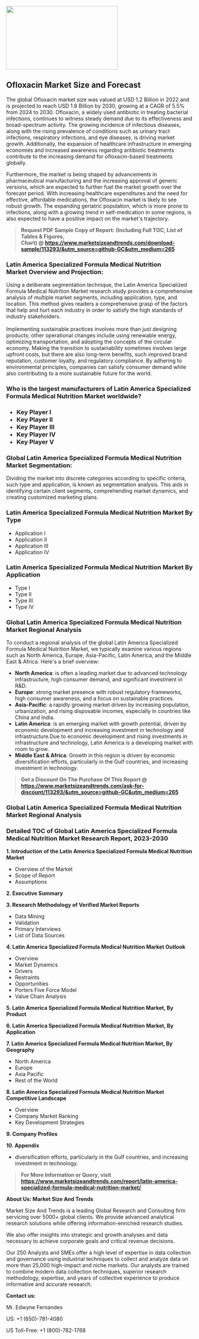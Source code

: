 <p><img class="alignnone size-medium wp-image-20088" src="https://ffe5etoiles.com/wp-content/uploads/2024/12/MST1-300x171.png" alt="" width="300" height="171" /></p><h2>Ofloxacin Market Size and Forecast</h2><p>The global Ofloxacin market size was valued at USD 1.2 Billion in 2022 and is projected to reach USD 1.8 Billion by 2030, growing at a CAGR of 5.5% from 2024 to 2030. Ofloxacin, a widely used antibiotic in treating bacterial infections, continues to witness steady demand due to its effectiveness and broad-spectrum activity. The growing incidence of infectious diseases, along with the rising prevalence of conditions such as urinary tract infections, respiratory infections, and eye diseases, is driving market growth. Additionally, the expansion of healthcare infrastructure in emerging economies and increased awareness regarding antibiotic treatments contribute to the increasing demand for ofloxacin-based treatments globally.</p><p>Furthermore, the market is being shaped by advancements in pharmaceutical manufacturing and the increasing approval of generic versions, which are expected to further fuel the market growth over the forecast period. With increasing healthcare expenditures and the need for effective, affordable medications, the Ofloxacin market is likely to see robust growth. The expanding geriatric population, which is more prone to infections, along with a growing trend in self-medication in some regions, is also expected to have a positive impact on the market's trajectory.</p></p><blockquote id="" class=""><strong>Request PDF Sample Copy of Report: (Including Full TOC, List of Tables &amp; Figures, Chart)&nbsp;@&nbsp;<strong><a href="https://www.marketsizeandtrends.com/download-sample/113293/&utm_source=github-GC&utm_medium=265" target="_blank">https://www.marketsizeandtrends.com/download-sample/113293/&utm_source=github-GC&utm_medium=265</a></strong></strong></blockquote><h3 id="" class="">Latin America Specialized Formula Medical Nutrition Market&nbsp;Overview and Projection:</h3><p id="" class="">Using a deliberate segmentation technique, the Latin America Specialized Formula Medical Nutrition Market research study provides a comprehensive analysis of multiple market segments, including application, type, and location. This method gives readers a comprehensive grasp of the factors that help and hurt each industry in order to satisfy the high standards of industry stakeholders. <br /> <br />Implementing sustainable practices involves more than just designing products; other operational changes include using renewable energy, optimizing transportation, and adopting the concepts of the circular economy. Making the transition to sustainability sometimes involves large upfront costs, but there are also long-term benefits, such improved brand reputation, customer loyalty, and regulatory compliance. By adhering to environmental principles, companies can satisfy consumer demand while also contributing to a more sustainable future for the world.</p><h3 id="" class="">Who is the largest manufacturers of&nbsp;Latin America Specialized Formula Medical Nutrition Market worldwide?</h3><h3 class=""><p><ul><li>Key Player I </li><li> Key Player II </li><li> Key Player III </li><li> Key Player IV </li><li> Key Player V</li></ul></p></h3><h3 id="" class="">Global&nbsp;Latin America Specialized Formula Medical Nutrition Market Segmentation:</h3><p id="" class="">Dividing the market into discrete categories according to specific criteria, such type and application, is known as segmentation analysis. This aids in identifying certain client segments, comprehending market dynamics, and creating customized marketing plans.</p><h3 id="" class="">Latin America Specialized Formula Medical Nutrition Market&nbsp;By Type</h3><p><p><ul><li>Application I</li><li> Application II</li><li> Application III</li><li> Application IV</p></li></ul></p></p><h3 id="" class="">Latin America Specialized Formula Medical Nutrition Market&nbsp;By Application</h3><p class=""><p><ul><li>Type I</li><li> Type II</li><li> Type III</li><li> Type IV</li></ul></p></p><h3 id="" class="">Global Latin America Specialized Formula Medical Nutrition Market Regional Analysis</h3><p id="" class="">To conduct a regional analysis of the global Latin America Specialized Formula Medical Nutrition Market, we typically examine various regions such as North America, Europe, Asia-Pacific, Latin America, and the Middle East &amp; Africa. Here's a brief overview:</p><ul><li><strong>North America</strong>: is often a leading market due to advanced technology infrastructure, high consumer demand, and significant investment in R&amp;D.</li><li><strong>Europe</strong>: strong market presence with robust regulatory frameworks, high consumer awareness, and a focus on sustainable practices.</li><li><strong>Asia-Pacific</strong>: a rapidly growing market driven by increasing population, urbanization, and rising disposable incomes, especially in countries like China and India.</li><li><strong>Latin America</strong>: is an emerging market with growth potential, driven by economic development and increasing investment in technology and infrastructure.Due to economic development and rising investments in infrastructure and technology, Latin America is a developing market with room to grow.</li><li><strong>Middle East &amp; Africa</strong>: Growth in this region is driven by economic diversification efforts, particularly in the Gulf countries, and increasing investment in technology.</li></ul><blockquote id="" class=""><strong>Get a Discount On The Purchase Of This Report @ <strong><a href="https://www.marketsizeandtrends.com/ask-for-discount/113293/&utm_source=github-GC&utm_medium=265" target="_blank">https://www.marketsizeandtrends.com/ask-for-discount/113293/&utm_source=github-GC&utm_medium=265</a></strong></strong></blockquote><h3 id="" class="">Global Latin America Specialized Formula Medical Nutrition Market Regional Analysis</h3><h3 id="" class="">Detailed TOC of Global Latin America Specialized Formula Medical Nutrition Market Research Report, 2023-2030</h3><p id="" class=""><strong>1. Introduction of the Latin America Specialized Formula Medical Nutrition Market</strong></p><ul><li>Overview of the Market</li><li>Scope of Report</li><li>Assumptions</li></ul><p id="" class=""><strong>2. Executive Summary</strong></p><p id="" class=""><strong>3. Research Methodology of Verified Market Reports</strong></p><ul><li>Data Mining</li><li>Validation</li><li>Primary Interviews</li><li>List of Data Sources</li></ul><p id="" class=""><strong>4. Latin America Specialized Formula Medical Nutrition Market Outlook</strong></p><ul><li>Overview</li><li>Market Dynamics</li><li>Drivers</li><li>Restraints</li><li>Opportunities</li><li>Porters Five Force Model</li><li>Value Chain Analysis</li></ul><p id="" class=""><strong>5. Latin America Specialized Formula Medical Nutrition Market, By Product</strong></p><p id="" class=""><strong>6. Latin America Specialized Formula Medical Nutrition Market, By Application</strong></p><p id="" class=""><strong>7. Latin America Specialized Formula Medical Nutrition Market, By Geography</strong></p><ul><li>North America</li><li>Europe</li><li>Asia Pacific</li><li>Rest of the World</li></ul><p id="" class=""><strong>8. Latin America Specialized Formula Medical Nutrition Market Competitive Landscape</strong></p><ul><li>Overview</li><li>Company Market Ranking</li><li>Key Development Strategies</li></ul><p id="" class=""><strong>9. Company Profiles</strong></p><p id="" class=""><strong>10. Appendix</strong></p><ul><li>diversification efforts, particularly in the Gulf countries, and increasing investment in technology.</li></ul><blockquote id="" class=""><strong>For More Information or Query, visit <strong><strong><a href="https://www.marketsizeandtrends.com/report/latin-america-specialized-formula-medical-nutrition-market/" target="_blank">https://www.marketsizeandtrends.com/report/latin-america-specialized-formula-medical-nutrition-market/</a></strong></strong></strong></blockquote><p id="" class=""><strong>About Us: Market Size And Trends</strong></p><p id="" class="">Market Size And Trends is a leading Global Research and Consulting firm servicing over 5000+ global clients. We provide advanced analytical research solutions while offering information-enriched research studies.</p><p id="" class="">We also offer insights into strategic and growth analyses and data necessary to achieve corporate goals and critical revenue decisions.</p><p id="" class="">Our 250 Analysts and SMEs offer a high level of expertise in data collection and governance using industrial techniques to collect and analyze data on more than 25,000 high-impact and niche markets. Our analysts are trained to combine modern data collection techniques, superior research methodology, expertise, and years of collective experience to produce informative and accurate research.</p><p id="" class=""><strong>Contact us:</strong></p><p id="" class="">Mr. Edwyne Fernandes</p><p id="" class="">US: +1 (650)-781-4080</p><p id="" class="">US Toll-Free: +1 (800)-782-1768</p>
